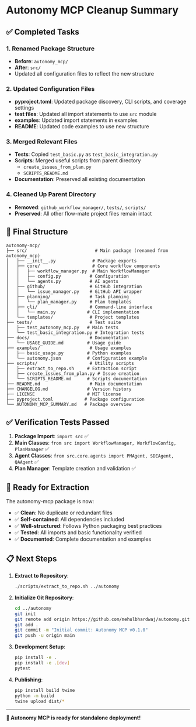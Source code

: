 # Autonomy MCP Cleanup Summary

## ✅ Completed Tasks

### 1. Renamed Package Structure
- **Before**: `autonomy_mcp/` 
- **After**: `src/`
- Updated all configuration files to reflect the new structure

### 2. Updated Configuration Files
- **pyproject.toml**: Updated package discovery, CLI scripts, and coverage settings
- **test files**: Updated all import statements to use `src` module
- **examples**: Updated import statements in examples
- **README**: Updated code examples to use new structure

### 3. Merged Relevant Files
- **Tests**: Copied `test_basic.py` as `test_basic_integration.py`
- **Scripts**: Merged useful scripts from parent directory
  - `create_issues_from_plan.py`
  - `SCRIPTS_README.md`
- **Documentation**: Preserved all existing documentation

### 4. Cleaned Up Parent Directory
- **Removed**: `github_workflow_manager/`, `tests/`, `scripts/`
- **Preserved**: All other flow-mate project files remain intact

## 📁 Final Structure

```
autonomy-mcp/
├── src/                          # Main package (renamed from autonomy_mcp)
│   ├── __init__.py              # Package exports
│   ├── core/                    # Core workflow components
│   │   ├── workflow_manager.py  # Main WorkflowManager
│   │   ├── config.py           # Configuration
│   │   └── agents.py           # AI agents
│   ├── github/                 # GitHub integration
│   │   └── issue_manager.py    # GitHub API wrapper
│   ├── planning/               # Task planning
│   │   └── plan_manager.py     # Plan templates
│   ├── cli/                    # Command-line interface
│   │   └── main.py            # CLI implementation
│   └── templates/              # Project templates
├── tests/                      # Test suite
│   ├── test_autonomy_mcp.py   # Main tests
│   └── test_basic_integration.py # Integration tests
├── docs/                       # Documentation
│   └── USAGE_GUIDE.md         # Usage guide
├── examples/                   # Usage examples
│   ├── basic_usage.py         # Python examples
│   └── autonomy.json          # Configuration example
├── scripts/                    # Utility scripts
│   ├── extract_to_repo.sh     # Extraction script
│   ├── create_issues_from_plan.py # Issue creation
│   └── SCRIPTS_README.md      # Scripts documentation
├── README.md                   # Main documentation
├── CHANGELOG.md               # Version history
├── LICENSE                    # MIT license
├── pyproject.toml            # Package configuration
└── AUTONOMY_MCP_SUMMARY.md   # Package overview
```

## ✅ Verification Tests Passed

1. **Package Import**: `import src` ✅
2. **Main Classes**: `from src import WorkflowManager, WorkflowConfig, PlanManager` ✅
3. **Agent Classes**: `from src.core.agents import PMAgent, SDEAgent, QAAgent` ✅
4. **Plan Manager**: Template creation and validation ✅

## 🚀 Ready for Extraction

The autonomy-mcp package is now:
- ✅ **Clean**: No duplicate or redundant files
- ✅ **Self-contained**: All dependencies included
- ✅ **Well-structured**: Follows Python packaging best practices
- ✅ **Tested**: All imports and basic functionality verified
- ✅ **Documented**: Complete documentation and examples

## 📋 Next Steps

1. **Extract to Repository**:
   ```bash
   ./scripts/extract_to_repo.sh ../autonomy
   ```

2. **Initialize Git Repository**:
   ```bash
   cd ../autonomy
   git init
   git remote add origin https://github.com/mehulbhardwaj/autonomy.git
   git add .
   git commit -m "Initial commit: Autonomy MCP v0.1.0"
   git push -u origin main
   ```

3. **Development Setup**:
   ```bash
   pip install -e .
   pip install -e .[dev]
   pytest
   ```

4. **Publishing**:
   ```bash
   pip install build twine
   python -m build
   twine upload dist/*
   ```

---

**🎉 Autonomy MCP is ready for standalone deployment!**
